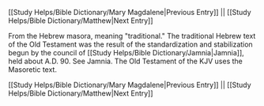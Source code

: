 [[Study Helps/Bible Dictionary/Mary Magdalene|Previous Entry]]  ||  [[Study Helps/Bible Dictionary/Matthew|Next Entry]]

 From the Hebrew masora, meaning "traditional." The traditional Hebrew text of the Old Testament was the result of the standardization and stabilization begun by the council of [[Study Helps/Bible Dictionary/Jamnia|Jamnia]], held about A.D. 90. See Jamnia. The Old Testament of the KJV uses the Masoretic text.

[[Study Helps/Bible Dictionary/Mary Magdalene|Previous Entry]]  ||  [[Study Helps/Bible Dictionary/Matthew|Next Entry]]